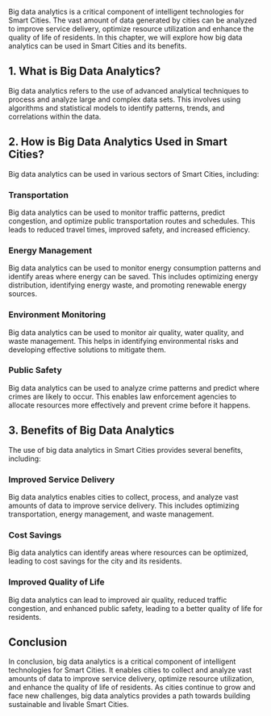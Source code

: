 

Big data analytics is a critical component of intelligent technologies for Smart Cities. The vast amount of data generated by cities can be analyzed to improve service delivery, optimize resource utilization and enhance the quality of life of residents. In this chapter, we will explore how big data analytics can be used in Smart Cities and its benefits.

1\. What is Big Data Analytics?
------------------------------

Big data analytics refers to the use of advanced analytical techniques to process and analyze large and complex data sets. This involves using algorithms and statistical models to identify patterns, trends, and correlations within the data.

2\. How is Big Data Analytics Used in Smart Cities?
--------------------------------------------------

Big data analytics can be used in various sectors of Smart Cities, including:

### Transportation

Big data analytics can be used to monitor traffic patterns, predict congestion, and optimize public transportation routes and schedules. This leads to reduced travel times, improved safety, and increased efficiency.

### Energy Management

Big data analytics can be used to monitor energy consumption patterns and identify areas where energy can be saved. This includes optimizing energy distribution, identifying energy waste, and promoting renewable energy sources.

### Environment Monitoring

Big data analytics can be used to monitor air quality, water quality, and waste management. This helps in identifying environmental risks and developing effective solutions to mitigate them.

### Public Safety

Big data analytics can be used to analyze crime patterns and predict where crimes are likely to occur. This enables law enforcement agencies to allocate resources more effectively and prevent crime before it happens.

3\. Benefits of Big Data Analytics
---------------------------------

The use of big data analytics in Smart Cities provides several benefits, including:

### Improved Service Delivery

Big data analytics enables cities to collect, process, and analyze vast amounts of data to improve service delivery. This includes optimizing transportation, energy management, and waste management.

### Cost Savings

Big data analytics can identify areas where resources can be optimized, leading to cost savings for the city and its residents.

### Improved Quality of Life

Big data analytics can lead to improved air quality, reduced traffic congestion, and enhanced public safety, leading to a better quality of life for residents.

Conclusion
----------

In conclusion, big data analytics is a critical component of intelligent technologies for Smart Cities. It enables cities to collect and analyze vast amounts of data to improve service delivery, optimize resource utilization, and enhance the quality of life of residents. As cities continue to grow and face new challenges, big data analytics provides a path towards building sustainable and livable Smart Cities.
